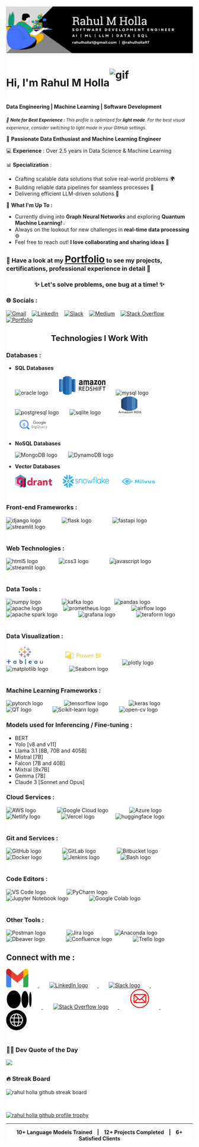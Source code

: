 <div style="background-color: white;">

<p align="center">
  <img src="./logos/rahul-holla-banner.gif" alt="Cover Image"/>
</p>

<h1 align="left" style="display: flex; align-items: center;">
    Hi, I'm Rahul M Holla
    <img src="https://i.pinimg.com/originals/b9/37/12/b9371273ae94a946e92074d1b9696680.gif" width="75" height="75" alt="gif">
</h1>

<p align="left">
    <b>Data Engineering | Machine Learning | Software Development</b>
</p>

<sub>_🌱 <b> Note for Best Experience : </b> This profile is optimized for **light mode**. For the best visual experience, consider switching to light mode in your GitHub settings._</sub>

🌟 **Passionate Data Enthusiast and Machine Learning Engineer**

💻 **Experience** : Over 2.5 years in Data Science & Machine Learning

📊 **Specialization** :

- Crafting scalable data solutions that solve real-world problems 🌍  
- Building reliable data pipelines for seamless processes 🔧
- Delivering efficient LLM-driven solutions 🚀

🌟 <b>What I'm Up To :</b>

- Currently diving into <b>Graph Neural Networks</b> and exploring <b>Quantum Machine Learning!</b>💡
- Always on the lookout for new challenges in <b>real-time data processing</b> ⚙️
- Feel free to reach out! <b>I love collaborating and sharing ideas</b> 💬</p>

### 📜 Have a look at my <span style="font-weight: normal; font-size: 26px;">**[<u>Portfolio</u>](https://rahulholla.netlify.app/)**</span>  to see my projects, certifications, professional experience in detail 📜

<div align="center">
  <h3><b>✨ Let's solve problems, one bug at a time! ✨</b></h3>
</div>

### 🌐 Socials :

[![Gmail](https://img.shields.io/badge/Gmail-D14836?style=for-the-badge&logo=gmail&logoColor=white)](mailto:rahulholla1@gmail.com) &nbsp;&nbsp; [![LinkedIn](https://img.shields.io/badge/LinkedIn-%230077B5.svg?style=for-the-badge&logo=linkedin&logoColor=white)](https://linkedin.com/in/rahulholla) &nbsp;&nbsp; [![Slack](https://img.shields.io/badge/Slack-4A154B?style=for-the-badge&logo=slack&logoColor=white)](https://rahul-holla.slack.com/archives/C07NJB870N8) &nbsp;&nbsp; [![Medium](https://img.shields.io/badge/Medium-12100E?style=for-the-badge&logo=medium&logoColor=white)](https://medium.com/@rahulholla1) &nbsp;&nbsp; [![Stack Overflow](https://img.shields.io/badge/Stack_Overflow-FE7A16?style=for-the-badge&logo=stackoverflow&logoColor=white)](https://stackoverflow.com/users/27392223/rahul-holla) &nbsp;&nbsp; [![Portfolio](https://img.shields.io/badge/R-Portfolio-black?style=for-the-badge&labelColor=black&color=gold)](https://rahulholla.netlify.app/)

<h2 align="center">Technologies I Work With</h2>

### Databases :

- **SQL Databases**

  <div align="left">

    <img src="https://cdn.jsdelivr.net/gh/devicons/devicon@latest/icons/oracle/oracle-original.svg" height="50" width="100" alt="oracle logo" style="margin-right: 25px;"/>

    <img src="./logos/redshift.png" height="50" width="125" alt="redshift logo" style="margin-right: 25px;"/>

    <img src="https://cdn.jsdelivr.net/gh/devicons/devicon@latest/icons/mysql/mysql-original-wordmark.svg" height="50" width="100" alt="mysql logo" style="margin-right: 25px;"/>

    <img src="https://cdn.jsdelivr.net/gh/devicons/devicon@latest/icons/postgresql/postgresql-original-wordmark.svg" height="50" width="100" alt="postgresql logo" style="margin-right: 25px;"/>

    <img src="https://cdn.jsdelivr.net/gh/devicons/devicon@latest/icons/sqlite/sqlite-original-wordmark.svg" height="50" width="100" alt="sqlite logo" style="margin-right: 25px;"/>

    <img src="./logos/rds.png" height="50" width="100" alt="Amazon RDS logo" style="margin-right: 25px;"/>

    <img src="./logos/gcp_bq.png" height="50" width="100" alt="GCP Big Query logo" style="margin-right: 25px;"/>

  </div>

<div style="margin-bottom: 10px;"></div>

- **NoSQL Databases**

  <div align="left">

    <img src="https://cdn.jsdelivr.net/gh/devicons/devicon@latest/icons/mongodb/mongodb-original-wordmark.svg" height="50" width="50" alt="MongoDB logo" style="margin-right: 25px;"/>

    <img src="https://cdn.jsdelivr.net/gh/devicons/devicon@latest/icons/dynamodb/dynamodb-original.svg" height="50" width="100" alt="DynamoDB logo" style="margin-right: 25px;"/>

  </div>

<div style="margin-bottom: 10px;"></div>

- **Vector Databases**

  <div>

    <img src="./logos/qdrant.png" height="35" width="100" alt="qdrant logo" style="margin-right: 25px;"/>

    <img src="./logos/snowflake.png" height="35" width="125" alt="snowflake logo" style="margin-right: 25px;"/>

    <img src="./logos/milvus.png" height="35" width="100" alt="milvus logo" style="margin-right: 25px;"/>

  </div>

<div style="margin-bottom: 40px;"></div>

### Front-end Frameworks :

<div align="left">

  <img src="https://cdn.jsdelivr.net/gh/devicons/devicon/icons/django/django-plain.svg" height="50" width="50" alt="django logo" style="margin-right: 25px;"/>
&nbsp;&nbsp;&nbsp;&nbsp;&nbsp;&nbsp;
  <img src="https://cdn.jsdelivr.net/gh/devicons/devicon@latest/icons/flask/flask-original-wordmark.svg" height="50" width="50" alt="flask logo" style="margin-right: 25px;"/>
&nbsp;&nbsp;&nbsp;&nbsp;&nbsp;&nbsp;
  <img src="https://cdn.jsdelivr.net/gh/devicons/devicon/icons/fastapi/fastapi-original.svg" height="50" width="50" alt="fastapi logo" style="margin-right: 25px;"/>
&nbsp;&nbsp;&nbsp;&nbsp;&nbsp;&nbsp;
  <img src="https://cdn.jsdelivr.net/gh/devicons/devicon@latest/icons/streamlit/streamlit-original-wordmark.svg" height="50" width="50" alt="streamlit logo" style="margin-right: 25px;"/>

</div>

<div style="margin-bottom: 40px;"></div>

### Web Technologies :

<div align="left">

  <img src="https://cdn.jsdelivr.net/gh/devicons/devicon@latest/icons/html5/html5-original-wordmark.svg" height="50" width="50" alt="html5 logo" style="margin-right: 25px;"/>
&nbsp;&nbsp;&nbsp;&nbsp;&nbsp;&nbsp;
  <img src="https://cdn.jsdelivr.net/gh/devicons/devicon@latest/icons/css3/css3-original-wordmark.svg" height="50" width="50" alt="css3 logo" style="margin-right: 25px;"/>
&nbsp;&nbsp;&nbsp;&nbsp;&nbsp;&nbsp;
  <img src="https://cdn.jsdelivr.net/gh/devicons/devicon/icons/javascript/javascript-original.svg" height="50" width="50" alt="javascript logo" style="margin-right: 25px;"/>
&nbsp;&nbsp;&nbsp;&nbsp;&nbsp;&nbsp;
  <img src="https://cdn.jsdelivr.net/gh/devicons/devicon@latest/icons/bootstrap/bootstrap-original-wordmark.svg" height="50" width="50" alt="streamlit logo" style="margin-right: 25px;"/>

</div>

<div style="margin-bottom: 40px;"></div>

### Data Tools :

<div align="left">

  <img src="https://cdn.jsdelivr.net/gh/devicons/devicon@latest/icons/numpy/numpy-original.svg" height="50" width="50" alt="numpy logo" style="margin-right: 25px;"/>
&nbsp;&nbsp;&nbsp;&nbsp;&nbsp;&nbsp;
  <img src="https://cdn.jsdelivr.net/gh/devicons/devicon@latest/icons/apachekafka/apachekafka-original-wordmark.svg" height="50" width="50" alt="kafka logo" style="margin-right: 25px;"/>
&nbsp;&nbsp;&nbsp;&nbsp;&nbsp;&nbsp;
  <img src="https://cdn.jsdelivr.net/gh/devicons/devicon@latest/icons/pandas/pandas-original-wordmark.svg" height="50" width="50" alt="pandas logo" style="margin-right: 25px;"/>
&nbsp;&nbsp;&nbsp;&nbsp;&nbsp;&nbsp;
  <img src="https://cdn.jsdelivr.net/gh/devicons/devicon@latest/icons/apache/apache-original-wordmark.svg" height="50" width="50" alt="apache logo" style="margin-right: 25px;"/>
&nbsp;&nbsp;&nbsp;&nbsp;&nbsp;&nbsp;
  <img src="https://cdn.jsdelivr.net/gh/devicons/devicon@latest/icons/prometheus/prometheus-plain-wordmark.svg" height="50" width="50" alt="prometheus logo" style="margin-right: 25px;"/>
&nbsp;&nbsp;&nbsp;&nbsp;&nbsp;&nbsp;
  <img src="https://cdn.jsdelivr.net/gh/devicons/devicon@latest/icons/apacheairflow/apacheairflow-original.svg" height="50" width="50" alt="airflow logo" style="margin-right: 25px;"/>
&nbsp;&nbsp;&nbsp;&nbsp;&nbsp;&nbsp;
  <img src="https://cdn.jsdelivr.net/gh/devicons/devicon@latest/icons/apachespark/apachespark-original-wordmark.svg" height="50" width="50" alt="apache spark logo" style="margin-right: 25px;"/>
&nbsp;&nbsp;&nbsp;&nbsp;&nbsp;&nbsp;
  <img src="https://cdn.jsdelivr.net/gh/devicons/devicon@latest/icons/grafana/grafana-original-wordmark.svg" height="50" width="50" alt="grafana logo" style="margin-right: 25px;"/>
&nbsp;&nbsp;&nbsp;&nbsp;&nbsp;&nbsp;
  <img src="https://cdn.jsdelivr.net/gh/devicons/devicon@latest/icons/terraform/terraform-original-wordmark.svg" height="50" width="50" alt="teraform logo" style="margin-right: 25px;"/>

</div>

<div style="margin-bottom: 40px;"></div>

### Data Visualization :

<div align="left">

  <img src="./logos/Tableau-Emblem.png" height="50" width="100" alt="Tableau logo" style="margin-right: 25px;"/>
&nbsp;&nbsp;&nbsp;&nbsp;&nbsp;&nbsp;
  <img src="./logos/powerbi.png" height="50" width="100" alt="Powerbi logo" style="margin-right: 25px;"/>
&nbsp;&nbsp;&nbsp;&nbsp;&nbsp;&nbsp;
  <img src="https://cdn.jsdelivr.net/gh/devicons/devicon@latest/icons/plotly/plotly-original-wordmark.svg" height="50" width="50" alt="plotly logo" style="margin-right: 25px;"/>
&nbsp;&nbsp;&nbsp;&nbsp;&nbsp;&nbsp;
  <img src="https://cdn.jsdelivr.net/gh/devicons/devicon/icons/matplotlib/matplotlib-original.svg" height="50" width="50" alt="matplotlib logo" style="margin-right: 25px;"/>
&nbsp;&nbsp;&nbsp;&nbsp;&nbsp;&nbsp;
  <img src="https://seaborn.pydata.org/_images/logo-mark-lightbg.svg" height="50" width="50" alt="Seaborn logo" style="margin-right: 25px;"/>

</div>

<div style="margin-bottom: 40px;"></div>

### Machine Learning Frameworks :

<div align="left">

  <img src="https://cdn.jsdelivr.net/gh/devicons/devicon@latest/icons/pytorch/pytorch-original-wordmark.svg" height="100" width="100" alt="pytorch logo" style="margin-right: 25px;"/>
&nbsp;&nbsp;&nbsp;&nbsp;&nbsp;&nbsp;
  <img src="https://cdn.jsdelivr.net/gh/devicons/devicon@latest/icons/tensorflow/tensorflow-original-wordmark.svg" height="100" width="100" alt="tensorflow logo" style="margin-right: 25px;"/>
&nbsp;&nbsp;&nbsp;&nbsp;&nbsp;&nbsp;
  <img src="https://cdn.jsdelivr.net/gh/devicons/devicon@latest/icons/keras/keras-original-wordmark.svg" height="100" width="100" alt="keras logo" style="margin-right: 25px;"/>
&nbsp;&nbsp;&nbsp;&nbsp;&nbsp;&nbsp;
  <img src="https://cdn.jsdelivr.net/gh/devicons/devicon@latest/icons/qt/qt-original.svg" height="100" width="50" alt="QT logo" style="margin-right: 25px;"/>
&nbsp;&nbsp;&nbsp;&nbsp;&nbsp;&nbsp;
  <img src="https://cdn.jsdelivr.net/gh/devicons/devicon@latest/icons/scikitlearn/scikitlearn-original.svg" height="100" width="50" alt="Scikit-learn logo" style="margin-right: 25px;"/>
&nbsp;&nbsp;&nbsp;&nbsp;&nbsp;&nbsp;
  <img src="https://cdn.jsdelivr.net/gh/devicons/devicon@latest/icons/opencv/opencv-original-wordmark.svg" height="100" width="50" alt="open-cv logo" style="margin-right: 25px;"/>

</div>

### Models used for Inferencing / Fine-tuning :

- BERT
- Yolo        [v8 and v11]
- Llama 3.1   [8B, 70B and 405B]
- Mistral     [7B]
- Falcon      [7B and 40B]
- Mixtral     [8x7B]
- Gemma       [7B]
- Claude 3    [Sonnet and Opus]

### Cloud Services :

<div align="left">

  <img src="https://cdn.jsdelivr.net/gh/devicons/devicon@latest/icons/amazonwebservices/amazonwebservices-original-wordmark.svg" height="50" width="50" alt="AWS logo" style="margin-right: 25px;"/>
&nbsp;&nbsp;&nbsp;&nbsp;&nbsp;&nbsp;
  <img src="https://cdn.jsdelivr.net/gh/devicons/devicon/icons/googlecloud/googlecloud-original.svg" height="50" width="50" alt="Google Cloud logo" style="margin-right: 25px;"/>
&nbsp;&nbsp;&nbsp;&nbsp;&nbsp;&nbsp;
  <img src="https://cdn.jsdelivr.net/gh/devicons/devicon@latest/icons/azure/azure-original.svg" height="50" width="50" alt="Azure logo" style="margin-right: 25px;"/>
&nbsp;&nbsp;&nbsp;&nbsp;&nbsp;&nbsp;
  <img src="https://cdn.jsdelivr.net/gh/devicons/devicon@latest/icons/netlify/netlify-original.svg" height="50" width="50" alt="Netlify logo" style="margin-right: 25px;"/>
&nbsp;&nbsp;&nbsp;&nbsp;&nbsp;&nbsp;
  <img src="https://cdn.jsdelivr.net/gh/devicons/devicon@latest/icons/vercel/vercel-line.svg" height="50" width="50" alt="Vercel logo" style="margin-right: 25px;"/>
&nbsp;&nbsp;&nbsp;&nbsp;&nbsp;&nbsp;
  <img src="https://huggingface.co/front/assets/huggingface_logo-noborder.svg" height="50" width="50" alt="huggingface logo" style="margin-right: 25px;"/>

</div>

<div style="margin-bottom: 40px;"></div>

### Git and Services :

<div align="left">

  <img src="https://cdn.jsdelivr.net/gh/devicons/devicon@latest/icons/github/github-original-wordmark.svg" height="50" width="50" alt="GitHub logo" style="margin-right: 25px;"/>
&nbsp;&nbsp;&nbsp;&nbsp;&nbsp;&nbsp;
  <img src="https://cdn.jsdelivr.net/gh/devicons/devicon@latest/icons/gitlab/gitlab-original-wordmark.svg" height="50" width="50" alt="GitLab logo" style="margin-right: 25px;"/>
&nbsp;&nbsp;&nbsp;&nbsp;&nbsp;&nbsp;
  <img src="https://cdn.jsdelivr.net/gh/devicons/devicon@latest/icons/bitbucket/bitbucket-original-wordmark.svg" height="50" width="50" alt="Bitbucket logo" style="margin-right: 25px;"/>
&nbsp;&nbsp;&nbsp;&nbsp;&nbsp;&nbsp;
  <img src="https://cdn.jsdelivr.net/gh/devicons/devicon@latest/icons/docker/docker-original-wordmark.svg" height="50" width="50" alt="Docker logo" style="margin-right: 25px;"/>
&nbsp;&nbsp;&nbsp;&nbsp;&nbsp;&nbsp;
  <img src="https://cdn.jsdelivr.net/gh/devicons/devicon@latest/icons/jenkins/jenkins-original.svg" height="50" width="50" alt="Jenkins logo" style="margin-right: 25px;"/>
&nbsp;&nbsp;&nbsp;&nbsp;&nbsp;&nbsp;
  <img src="https://cdn.jsdelivr.net/gh/devicons/devicon@latest/icons/bash/bash-original.svg" height="50" width="50" alt="Bash logo" style="margin-right: 25px;"/>

</div>

<div style="margin-bottom: 40px;"></div>

### Code Editors :

<div align="left">

  <img src="https://cdn.jsdelivr.net/gh/devicons/devicon@latest/icons/vscode/vscode-original.svg" height="50" width="50" alt="VS Code logo" style="margin-right: 25px;"/>
&nbsp;&nbsp;&nbsp;&nbsp;&nbsp;&nbsp;
  <img src="https://cdn.jsdelivr.net/gh/devicons/devicon@latest/icons/pycharm/pycharm-original.svg" height="50" width="50" alt="PyCharm logo" style="margin-right: 25px;"/>
&nbsp;&nbsp;&nbsp;&nbsp;&nbsp;&nbsp;
  <img src="https://cdn.jsdelivr.net/gh/devicons/devicon@latest/icons/jupyter/jupyter-original-wordmark.svg" height="50" width="50" alt="Jupyter Notebook logo" style="margin-right: 25px;"/>
&nbsp;&nbsp;&nbsp;&nbsp;&nbsp;&nbsp;
  <img src="https://upload.wikimedia.org/wikipedia/commons/d/d0/Google_Colaboratory_SVG_Logo.svg" height="50" width="50" alt="Google Colab logo" style="margin-right: 25px;"/>

</div>

<div style="margin-bottom: 40px;"></div>

### Other Tools :

<div align="left">

  <img src="https://cdn.jsdelivr.net/gh/devicons/devicon@latest/icons/postman/postman-original.svg" height="50" width="50" alt="Postman logo" style="margin-right: 25px;"/>
&nbsp;&nbsp;&nbsp;&nbsp;&nbsp;&nbsp;
  <img src="https://cdn.jsdelivr.net/gh/devicons/devicon@latest/icons/jira/jira-original-wordmark.svg" height="50" width="50" alt="Jira logo" style="margin-right: 25px;"/>
&nbsp;&nbsp;&nbsp;&nbsp;&nbsp;&nbsp;
  <img src="https://cdn.jsdelivr.net/gh/devicons/devicon@latest/icons/anaconda/anaconda-original.svg" height="50" width="50" alt="Anaconda logo" style="margin-right: 25px;"/>
&nbsp;&nbsp;&nbsp;&nbsp;&nbsp;&nbsp;
  <img src="https://cdn.jsdelivr.net/gh/devicons/devicon@latest/icons/dbeaver/dbeaver-original.svg" height="50" width="50" alt="Dbeaver logo" style="margin-right: 25px;"/>
&nbsp;&nbsp;&nbsp;&nbsp;&nbsp;&nbsp;
  <img src="https://cdn.jsdelivr.net/gh/devicons/devicon@latest/icons/confluence/confluence-original-wordmark.svg" height="50" width="50" alt="Confluence logo" style="margin-right: 25px;"/>
&nbsp;&nbsp;&nbsp;&nbsp;&nbsp;&nbsp;
  <img src="https://cdn.jsdelivr.net/gh/devicons/devicon@latest/icons/trello/trello-plain.svg" height="50" width="50" alt="Trello logo" style="margin-right: 25px;"/>

</div>

## Connect with me :

<a href="https://mail.google.com/mail/?view=cm&fs=1&to=rahulholla1@gmail.com" target="_blank">
   <img src="./logos/Gmail.png" height="50" width="60" alt="Gmail logo" style="margin-right: 25px;"/>
</a>
&nbsp;&nbsp;&nbsp;&nbsp;&nbsp;&nbsp;
<a href="https://www.linkedin.com/in/rahulholla" target="_blank">
    <img src="https://cdn.jsdelivr.net/gh/devicons/devicon@latest/icons/linkedin/linkedin-original.svg" alt="LinkedIn logo" height="50" width="50" style="margin-right: 25px;" >
</a>
&nbsp;&nbsp;&nbsp;&nbsp;&nbsp;&nbsp;
<a href="https://rahul-holla.slack.com/archives/C07NJB870N8" target="_blank">
   <img src="https://cdn.jsdelivr.net/gh/devicons/devicon@latest/icons/slack/slack-original.svg" alt="Slack logo" height="50" width="50" style="margin-right: 25px;" >
</a>
&nbsp;&nbsp;&nbsp;&nbsp;&nbsp;&nbsp;
<a href="https://medium.com/@rahulholla1" target="_blank">
   <img src="./logos/Medium-Symbol.png" height="50" width="70" alt="Medium logo" style="margin-right: 25px;"/>
</a>
&nbsp;&nbsp;&nbsp;&nbsp;&nbsp;&nbsp;
<a href="https://stackoverflow.com/users/27392223/rahul-holla" target="_blank">
   <img src="https://cdn.jsdelivr.net/gh/devicons/devicon@latest/icons/stackoverflow/stackoverflow-original.svg" alt="Stack Overflow logo" height="50" width="50" style="margin-right: 25px;" >
</a>
&nbsp;&nbsp;&nbsp;&nbsp;&nbsp;&nbsp;
<a href="mailto:rahulholla1@gmail.com" target="_blank">
   <img src="./logos/mail.jpg" height="55" width="55" alt="Email logo" style="margin-right: 25px;"/>
</a>
&nbsp;&nbsp;&nbsp;&nbsp;&nbsp;&nbsp;
<a href="https://rahulholla.netlify.app/" target="_blank">
   <img src="./logos/website.png" height="55" width="55" alt="Email logo" style="margin-right: 25px;"/>
</a>

<br>
<br>

### ✍🏻 Dev Quote of the Day

![](https://quotes-github-readme.vercel.app/api?type=horizontal&theme=radical)

### 🔥 Streak Board

<p align="left"><img align="center" height="180em" src="https://github-readme-streak-stats.herokuapp.com/?user=rahulholla97&theme=javascript-dark" alt="rahul holla github streak board" /></p>

<br>

<p align="left">
  <a href="https://github.com/ryo-ma/github-profile-trophy"><img src="https://github-profile-trophy.vercel.app/?username=rahulholla97" alt="rahul holla github profile trophy"/></a>
</p>

<!--https://devicon.dev/-->

<!-- <div align="left">

  <img alt="Rahul's GitHub stats" src="https://github-readme-stats.vercel.app/api?username=rahulholla97&show_icons=true&theme=transparent"/>

  <img alt="Top langs" src="https://github-readme-stats.vercel.app/api/top-langs/?username=rahulholla97&layout=compact&&langs_count=8"/>

</div> -->

<!-- [![](https://visitcount.itsvg.in/api?id=rahulholla97&icon=0&color=0)](https://visitcount.itsvg.in) -->

---

<p align="center"><b>10+ Language Models Trained &nbsp;&nbsp; | &nbsp;&nbsp; 12+ Projects Completed &nbsp;&nbsp; | &nbsp;&nbsp; 6+ Satisfied Clients</b></p>
</div>
